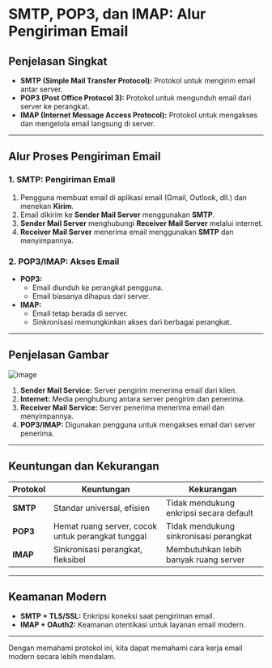 # **SMTP, POP3, dan IMAP: Alur Pengiriman Email**

## **Penjelasan Singkat**

- **SMTP (Simple Mail Transfer Protocol):** Protokol untuk mengirim email antar server.
- **POP3 (Post Office Protocol 3):** Protokol untuk mengunduh email dari server ke perangkat.
- **IMAP (Internet Message Access Protocol):** Protokol untuk mengakses dan mengelola email langsung di server.

---

## **Alur Proses Pengiriman Email**

### **1. SMTP: Pengiriman Email**
1. Pengguna membuat email di aplikasi email (Gmail, Outlook, dll.) dan menekan **Kirim**.
2. Email dikirim ke **Sender Mail Server** menggunakan **SMTP**.
3. **Sender Mail Server** menghubungi **Receiver Mail Server** melalui internet.
4. **Receiver Mail Server** menerima email menggunakan **SMTP** dan menyimpannya.

### **2. POP3/IMAP: Akses Email**
- **POP3:**
  - Email diunduh ke perangkat pengguna.
  - Email biasanya dihapus dari server.
- **IMAP:**
  - Email tetap berada di server.
  - Sinkronisasi memungkinkan akses dari berbagai perangkat.

---

## **Penjelasan Gambar**

![image](https://github.com/user-attachments/assets/647c0595-ffa7-4868-9691-cf33fb782e32)

1. **Sender Mail Service:** Server pengirim menerima email dari klien.
2. **Internet:** Media penghubung antara server pengirim dan penerima.
3. **Receiver Mail Service:** Server penerima menerima email dan menyimpannya.
4. **POP3/IMAP:** Digunakan pengguna untuk mengakses email dari server penerima.

---

## **Keuntungan dan Kekurangan**

| **Protokol** | **Keuntungan**                  | **Kekurangan**                     |
|--------------|----------------------------------|-------------------------------------|
| **SMTP**     | Standar universal, efisien      | Tidak mendukung enkripsi secara default |
| **POP3**     | Hemat ruang server, cocok untuk perangkat tunggal | Tidak mendukung sinkronisasi perangkat |
| **IMAP**     | Sinkronisasi perangkat, fleksibel | Membutuhkan lebih banyak ruang server |

---

## **Keamanan Modern**
- **SMTP + TLS/SSL:** Enkripsi koneksi saat pengiriman email.
- **IMAP + OAuth2:** Keamanan otentikasi untuk layanan email modern.

---

Dengan memahami protokol ini, kita dapat memahami cara kerja email modern secara lebih mendalam.
